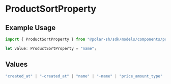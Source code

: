 # ProductSortProperty

## Example Usage

```typescript
import { ProductSortProperty } from "@polar-sh/sdk/models/components/productsortproperty.js";

let value: ProductSortProperty = "name";
```

## Values

```typescript
"created_at" | "-created_at" | "name" | "-name" | "price_amount_type" | "-price_amount_type" | "price_amount" | "-price_amount"
```